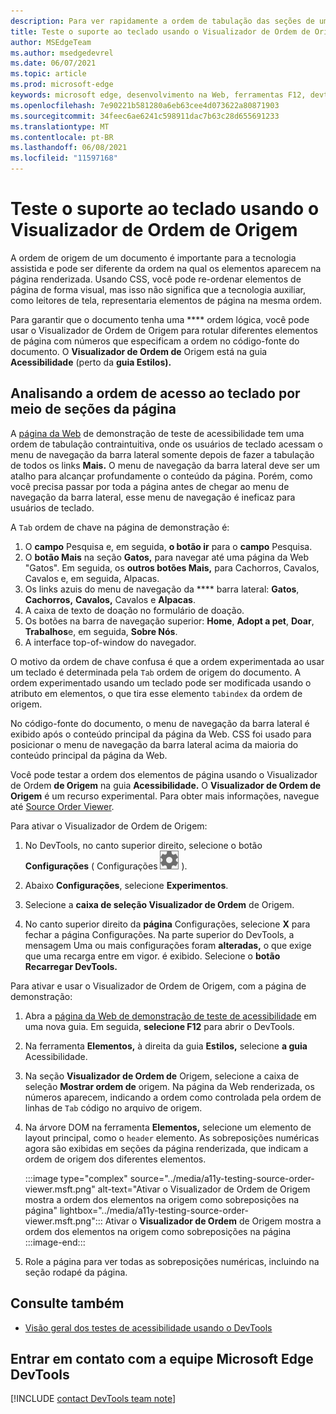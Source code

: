 ```yaml
---
description: Para ver rapidamente a ordem de tabulação das seções de uma página, use o Visualizador de Ordem de Origem na ferramenta Acessibilidade, à direita da guia Estilos.
title: Teste o suporte ao teclado usando o Visualizador de Ordem de Origem
author: MSEdgeTeam
ms.author: msedgedevrel
ms.date: 06/07/2021
ms.topic: article
ms.prod: microsoft-edge
keywords: microsoft edge, desenvolvimento na Web, ferramentas F12, devtools
ms.openlocfilehash: 7e90221b581280a6eb63cee4d073622a80871903
ms.sourcegitcommit: 34feec6ae6241c598911dac7b63c28d655691233
ms.translationtype: MT
ms.contentlocale: pt-BR
ms.lasthandoff: 06/08/2021
ms.locfileid: "11597168"
---
```

# <a name="test-keyboard-support-using-the-source-order-viewer"></a>Teste o suporte ao teclado usando o Visualizador de Ordem de Origem

A ordem de origem de um documento é importante para a tecnologia assistida e pode ser diferente da ordem na qual os elementos aparecem na página renderizada.  Usando CSS, você pode re-ordenar elementos de página de forma visual, mas isso não significa que a tecnologia auxiliar, como leitores de tela, representaria elementos de página na mesma ordem.  

Para garantir que o documento tenha uma **** ordem lógica, você pode usar o Visualizador de Ordem de Origem para rotular diferentes elementos de página com números que especificam a ordem no código-fonte do documento.  O **Visualizador de Ordem de** Origem está na guia **Acessibilidade** (perto da **guia Estilos).**


## <a name="analyzing-the-order-of-keyboard-access-through-sections-of-the-page"></a>Analisando a ordem de acesso ao teclado por meio de seções da página

A [página da Web][DevToolsA11yErrorsDemopage] de demonstração de teste de acessibilidade tem uma ordem de tabulação contraintuitiva, onde os usuários de teclado acessam o menu de navegação da barra lateral somente depois de fazer a tabulação de todos os links **Mais.**  O menu de navegação da barra lateral deve ser um atalho para alcançar profundamente o conteúdo da página.  Porém, como você precisa passar por toda a página antes de chegar ao menu de navegação da barra lateral, esse menu de navegação é ineficaz para usuários de teclado.

A `Tab` ordem de chave na página de demonstração é:
1. O **campo** Pesquisa e, em seguida, **o botão ir** para o **campo** Pesquisa.
1. O **botão Mais** na seção **Gatos,** para navegar até uma página da Web "Gatos".  Em seguida, os **outros botões Mais,** para Cachorros, Cavalos, Cavalos e, em seguida, Alpacas.
1. Os links azuis do menu de navegação da **** barra lateral: **Gatos**, **Cachorros,** **Cavalos,** Cavalos e **Alpacas**.
1. A caixa de texto de doação no formulário de doação.
1. Os botões na barra de navegação superior: **Home**, **Adopt a pet**, **Doar**, **Trabalhos**e, em seguida, **Sobre Nós**.
1. A interface top-of-window do navegador.

O motivo da ordem de chave confusa é que a ordem experimentada ao usar um teclado é determinada pela `Tab` ordem de origem do documento.  A ordem experimentado usando um teclado pode ser modificada usando o atributo em elementos, o que tira esse elemento `tabindex` da ordem de origem.

No código-fonte do documento, o menu de navegação da barra lateral é exibido após o conteúdo principal da página da Web.  CSS foi usado para posicionar o menu de navegação da barra lateral acima da maioria do conteúdo principal da página da Web. 

Você pode testar a ordem dos elementos de página usando o Visualizador de Ordem **de Origem** na guia **Acessibilidade.**  O **Visualizador de Ordem de Origem** é um recurso experimental. Para obter mais informações, navegue até [Source Order Viewer](../experimental-features/index.md#source-order-viewer).


Para ativar o Visualizador de Ordem de Origem:

1.  No DevTools, no canto superior direito, selecione o botão **Configurações** \( Configurações ![ botão ](../media/settings-button-icon.msft.png) \).  

1.  Abaixo **Configurações**, selecione **Experimentos**.  

1.  Selecione a **caixa de seleção Visualizador de Ordem** de Origem.

1.  No canto superior direito da **página** Configurações, selecione **X** para fechar a página Configurações.  Na parte superior do DevTools, a mensagem Uma ou mais configurações foram **alteradas,** o que exige que uma recarga entre em vigor. é exibido.  Selecione o **botão Recarregar DevTools.**



Para ativar e usar o Visualizador de Ordem de Origem, com a página de demonstração:

1.  Abra a [página da Web de demonstração de teste de acessibilidade][DevToolsA11yErrorsDemopage] em uma nova guia.  Em seguida, **selecione F12** para abrir o DevTools.

1.  Na ferramenta **Elementos,** à direita da guia **Estilos,** selecione **a guia** Acessibilidade.

1.  Na seção **Visualizador de Ordem de** Origem, selecione a caixa de seleção **Mostrar ordem de** origem.  Na página da Web renderizada, os números aparecem, indicando a ordem como controlada pela ordem de linhas de `Tab` código no arquivo de origem.

1.  Na árvore DOM na ferramenta **Elementos,** selecione um elemento de layout principal, como o `header` elemento.  As sobreposições numéricas agora são exibidas em seções da página renderizada, que indicam a ordem de origem dos diferentes elementos. 

    :::image type="complex" source="../media/a11y-testing-source-order-viewer.msft.png" alt-text="Ativar o Visualizador de Ordem de Origem mostra a ordem dos elementos na origem como sobreposições na página" lightbox="../media/a11y-testing-source-order-viewer.msft.png":::
        Ativar o **Visualizador de Ordem** de Origem mostra a ordem dos elementos na origem como sobreposições na página
    :::image-end:::
    
1.  Role a página para ver todas as sobreposições numéricas, incluindo na seção rodapé da página.


## <a name="see-also"></a>Consulte também

*  [Visão geral dos testes de acessibilidade usando o DevTools](accessibility-testing-in-devtools.md)


## <a name="getting-in-touch-with-the-microsoft-edge-devtools-team"></a>Entrar em contato com a equipe Microsoft Edge DevTools  

[!INCLUDE [contact DevTools team note](../includes/contact-devtools-team-note.md)]  


<!-- links -->
[DevToolsA11yErrorsDemopage]: https://microsoftedge.github.io/DevToolsSamples/a11y-testing/page-with-errors.html "Webpage de demonstração de teste de acessibilidade | GitHub"
